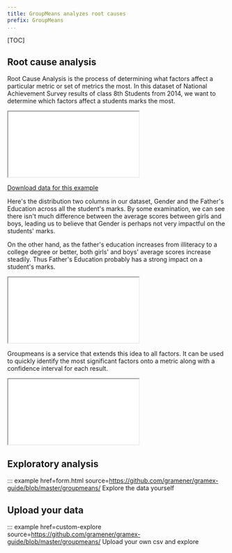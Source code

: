 ```yaml
---
title: GroupMeans analyzes root causes
prefix: GroupMeans
...
```


[TOC]

## Root cause analysis

Root Cause Analysis is the process of determining what factors affect a particular metric or set of metrics the most.
In this dataset of National Achievement Survey results of class 8th Students from 2014, we want to determine which factors affect a students marks the most.

<iframe class="w-100" src="nas?_format=html&_limit=5&_c=Gender&_c=Age&_c=Father edu&_c=Maths %&_c=Reading %&_c=Science %&_c=Social %&_c=Total %"></iframe>

<a href="nas?_format=csv">Download data for this example</a>

Here's the distribution  two columns in our dataset, Gender and the Father's Education across all the student's marks.
By some examination, we can see there isn't much difference between the average scores between girls and boys, leading us to believe that Gender is perhaps not very impactful on the students' marks.

On the other hand, as the father's education increases from illiteracy to a college degree or better, both girls' and boys' average scores increase steadily.
Thus Father's Education probably has a strong impact on a student's marks.

<iframe class="w-100" src="nas?&_limit=100000&_sort=Father%20edu&_by=Gender&_by=Father%20edu&_c=Maths%20%25|avg&_c=Reading%20%25|avg&_c=Science%20%25|avg&_c=Social%20%25|avg&_c=Total%20%25|avg&_format=html"></iframe>

Groupmeans is a service that extends this idea to all factors.
It can be used to quickly identify the most significant factors onto a metric along with a confidence interval for each result.

<iframe class="w-100" src="table.html?groups=Gender&groups=Father%20edu&numbers=Maths%20%"></iframe>

## Exploratory analysis

::: example href=form.html source=https://github.com/gramener/gramex-guide/blob/master/groupmeans/
    Explore the data yourself

<!-- TODO: Allow users to pick from a pre-defined set of segments: Boys/Girls. Below Poverty, Siblings -->

## Upload your data

::: example href=custom-explore source=https://github.com/gramener/gramex-guide/blob/master/groupmeans/
    Upload your own csv and explore
